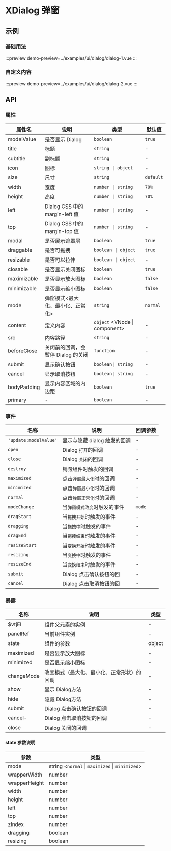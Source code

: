 # XDialog 弹窗

## 示例

### 基础用法

:::preview
demo-preview=../examples/ui/dialog/dialog-1.vue
:::

### 自定义内容

:::preview
demo-preview=../examples/ui/dialog/dialog-2.vue
:::

## API

### 属性

| 属性名      | 说明                               | 类型                          | 默认值    |
| ----------- | ---------------------------------- | ----------------------------- | --------- |
| modelValue  | 是否显示 Dialog                    | `boolean`                     | `true`    |
| title       | 标题                               | `string`                      | -         |
| subtitle    | 副标题                             | `string`                      | -         |
| icon        | 图标                               | `string \| object`            | -         |
| size        | 尺寸                               | `string`                      | `default` |
| width       | 宽度                               | `number \| string`            | `70%`     |
| height      | 高度                               | `number \| string`            | `70%`     |
| left        | Dialog CSS 中的 margin-left 值     | `number \| string`            | -         |
| top         | Dialog CSS 中的 margin-top 值      | `number \| string`            | -         |
| modal       | 是否展示遮罩层                     | `boolean`                     | `true`    |
| draggable   | 是否可拖拽                         | `boolean \| object`           | `true`    |
| resizable   | 是否可以拉伸                       | `boolean \| object`           | -         |
| closable    | 是否显示关闭图标                   | `boolean`                     | `true`    |
| maximizable | 是否显示放大图标                   | `boolean`                     | `false`   |
| minimizable | 是否显示缩小图标                   | `boolean`                     | `false`   |
| mode        | 弹窗模式<最大化、最小化、正常化>   | `string`                      | `normal`  |
| content     | 定义内容                           | `object` <VNode \| component> | -         |
| src         | 内容路径                           | `string`                      | -         |
| beforeClose | 关闭前的回调，会暂停 Dialog 的关闭 | `function`                    | -         |
| submit      | 显示确认按钮                       | `boolean\| string`            | -         |
| cancel      | 显示取消按钮                       | `boolean\| string`            | -         |
| bodyPadding | 显示内容区域的内边距               | `boolean`                     | `true`    |
| primary     | -                                  | `boolean`                     | -         |

### 事件

| 名称                  | 说明                         | 回调参数 |
| --------------------- | ---------------------------- | -------- |
| `'update:modelValue'` | 显示与隐藏 dialog 触发的回调 | -        |
| `open`                | Dialog `打开`的回调          | -        |
| `close`               | Dialog `关闭`的回调          | -        |
| `destroy`             | 销毁组件时触发的回调         | -        |
| `maximized`           | 点击`弹窗最大化`时的回调     | -        |
| `minimized`           | 点击`弹窗最小化`时的回调     | -        |
| `normal`              | 点击`弹窗正常化`时的回调     | -        |
| `modeChange`          | 当`弹窗模式改变`时触发的事件 | `mode`   |
| `dragStart`           | 当`拖拽开始`时触发的事件     | -        |
| `dragging`            | 当`拖拽中`时触发的事件       | -        |
| `dragEnd`             | 当`拖拽结束`时触发的事件     | -        |
| `resizeStart`         | 当`变换开始`时触发的事件     | -        |
| `resizing`            | 当`变换中`时触发的事件       | -        |
| `resizeEnd`           | 当`变换结束`时触发的事件     | -        |
| `submit`              | Dialog 点击确认按钮的回      | -        |
| `cancel`              | Dialog 点击取消按钮的回      | -        |





### 暴露

| 名称       | 说明                                       | 类型   |
| ---------- | ------------------------------------------ | ------ |
| $vtjEl     | 组件父元素的实例                           | -      |
| panelRef   | 当前组件实例                               | -      |
| state      | 组件的参数                                 | object |
| maximized  | 是否显示放大图标                           | -      |
| minimized  | 是否显示缩小图标                           | -      |
| changeMode | 改变模式（最大化、最小化、正常形状）的回调 | -      |
| show       | 显示 Dialog方法                            | -      |
| hide       | 隐藏 Dialog方法                            | -      |
| submit     | Dialog 点击确认按钮的回调                  | -      |
| cancel-    | Dialog 点击取消按钮的回调                  | -      |
| close      | Dialog 关闭的回调                          | -      |



#### state 参数说明
| 参数          | 类型                                            |
| ------------- | ----------------------------------------------- |
| mode          | string <`normal` \| `maximized` \| `minimized`> |
| wrapperWidth  | number                                          |
| wrapperHeight | number                                          |
| width         | number                                          |
| height        | number                                          |
| left          | number                                          |
| top           | number                                          |
| zIndex        | number                                          |
| dragging      | boolean                                         |
| resizing      | boolean                                         |



